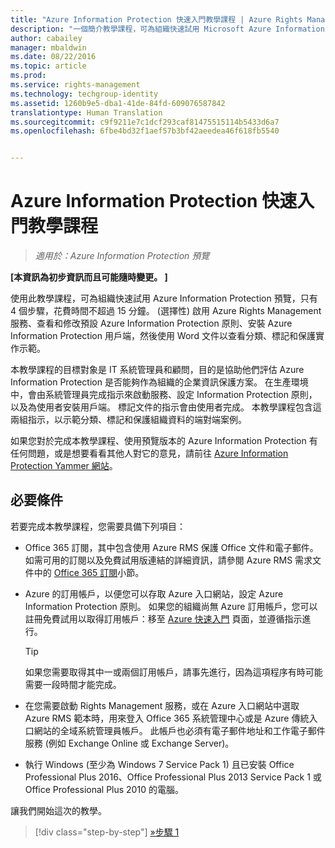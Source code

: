 ```yaml
---
title: "Azure Information Protection 快速入門教學課程 | Azure Rights Management"
description: "一個簡介教學課程，可為組織快速試用 Microsoft Azure Information Protection，只有 4 個步驟，花費時間不超過 15 分鐘。"
author: cabailey
manager: mbaldwin
ms.date: 08/22/2016
ms.topic: article
ms.prod: 
ms.service: rights-management
ms.technology: techgroup-identity
ms.assetid: 1260b9e5-dba1-41de-84fd-609076587842
translationtype: Human Translation
ms.sourcegitcommit: c9f9211e7c1dcf293caf81475515114b5433d6a7
ms.openlocfilehash: 6fbe4bd32f1aef57b3bf42aeedea46f618fb5540


---
```


# Azure Information Protection 快速入門教學課程 

>*適用於：Azure Information Protection 預覽*

**[本資訊為初步資訊而且可能隨時變更。 ]**

使用此教學課程，可為組織快速試用 Azure Information Protection 預覽，只有 4 個步驟，花費時間不超過 15 分鐘。 (選擇性) 啟用 Azure Rights Management 服務、查看和修改預設 Azure Information Protection 原則、安裝 Azure Information Protection 用戶端，然後使用 Word 文件以查看分類、標記和保護實作示範。

本教學課程的目標對象是 IT 系統管理員和顧問，目的是協助他們評估 Azure Information Protection 是否能夠作為組織的企業資訊保護方案。 在生產環境中，會由系統管理員完成指示來啟動服務、設定 Information Protection 原則，以及為使用者安裝用戶端。 標記文件的指示會由使用者完成。 本教學課程包含這兩組指示，以示範分類、標記和保護組織資料的端對端案例。 

如果您對於完成本教學課程、使用預覽版本的 Azure Information Protection 有任何問題，或是想要看看其他人對它的意見，請前往 [Azure Information Protection Yammer 網站](https://www.yammer.com/askipteam/#/threads/inGroup?type=in_group&feedId=8652489&view=all)。

## 必要條件 
若要完成本教學課程，您需要具備下列項目：

- Office 365 訂閱，其中包含使用 Azure RMS 保護 Office 文件和電子郵件。 如需可用的訂閱以及免費試用版連結的詳細資訊，請參閱 Azure RMS 需求文件中的 [Office 365 訂閱](../get-started/requirements-subscriptions.md#office-365-subscription)小節。

- Azure 的訂用帳戶，以便您可以存取 Azure 入口網站，設定 Azure Information Protection 原則。 如果您的組織尚無 Azure 訂用帳戶，您可以註冊免費試用以取得訂用帳戶：移至 [Azure 快速入門](https://account.windowsazure.com/organization) 頁面，並遵循指示進行。

  > [!TIP] 
  > 如果您需要取得其中一或兩個訂用帳戶，請事先進行，因為這項程序有時可能需要一段時間才能完成。

- 在您需要啟動 Rights Management 服務，或在 Azure 入口網站中選取 Azure RMS 範本時，用來登入 Office 365 系統管理中心或是 Azure 傳統入口網站的全域系統管理員帳戶。 此帳戶也必須有電子郵件地址和工作電子郵件服務 (例如 Exchange Online 或 Exchange Server)。

- 執行 Windows (至少為 Windows 7 Service Pack 1) 且已安裝 Office Professional Plus 2016、Office Professional Plus 2013 Service Pack 1 或 Office Professional Plus 2010 的電腦。 

讓我們開始這次的教學。

>[!div class="step-by-step"]
[&#187;步驟 1](infoprotect-tutorial-step1.md)





<!--HONumber=Aug16_HO4-->


